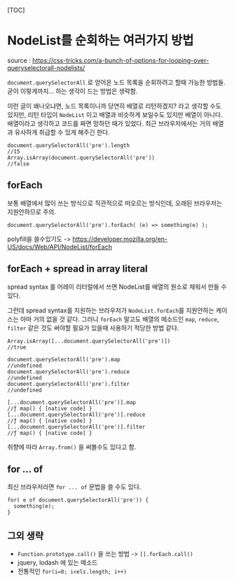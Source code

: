 [TOC]


# NodeList를 순회하는 여러가지 방법

source : https://css-tricks.com/a-bunch-of-options-for-looping-over-queryselectorall-nodelists/

`document.querySelectorAll` 로 얻어온 노드 목록을 순회하려고 할때 가능한 방법들. 굳이 이렇게까지... 하는 생각이 드는 방법은 생략함.

이런 글이 왜나오냐면, 노드 목록이니까 당연히 배열로 리턴하겠지? 라고 생각할 수도 있지만, 리턴 타입이 `NodeList` 이고 배열과 비슷하게 보일수도 있지만 배열이 아니다. 배열이라고 생각하고 코드를 짜면 망하던 때가 있었다. 최근 브라우저에서는 거의 배열과 유사하게 취급할 수 있게 해주긴 한다.

```
document.querySelectorAll('pre').length
//15
Array.isArray(document.querySelectorAll('pre'))
//false
```

## forEach

보통 배열에서 많이 쓰는 방식으로 직관적으로 떠오르는 방식인데, 오래된 브라우저는 지원안하므로 주의.

```
document.querySelectorAll('pre').forEach( (e) => something(e) );
```

polyfill을 쓸수있기도 -> https://developer.mozilla.org/en-US/docs/Web/API/NodeList/forEach

## forEach + spread in array literal

spread syntax 를 어레이 리터럴에서 쓰면 NodeList를 배열의 원소로 채워서 만들 수 있다.

그런데 spread syntax를 지원하는 브라우저가 `NodeList.forEach`를 지원안하는 케이스는 아마 거의 없을 것 같다. 그러니 `forEach` 말고도 배열의 메소드인 `map`, `reduce`, `filter` 같은 것도 써야할 필요가 있을때 사용하기 적당한 방법 같다.

```
Array.isArray([...document.querySelectorAll('pre')])
//true

document.querySelectorAll('pre').map
//undefined
document.querySelectorAll('pre').reduce
//undefined
document.querySelectorAll('pre').filter
//undefined

[...document.querySelectorAll('pre')].map
//ƒ map() { [native code] }
[...document.querySelectorAll('pre')].reduce
//ƒ map() { [native code] }
[...document.querySelectorAll('pre')].filter
//ƒ map() { [native code] }
```

취향에 따라 `Array.from()` 을 써볼수도 있다고 함.

## for ... of

최신 브라우저라면 `for ... of` 문법을 쓸 수도 있다.

```
for( e of document.querySelectorAll('pre')) {
  something(e);
}
```


## 그외 생략

- `Function.prototype.call()` 을 쓰는 방법 -> `[].forEach.call()`
- jquery, lodash 에 있는 메소드
- 전통적인 `for(i=0; i<els.length; i++)`
